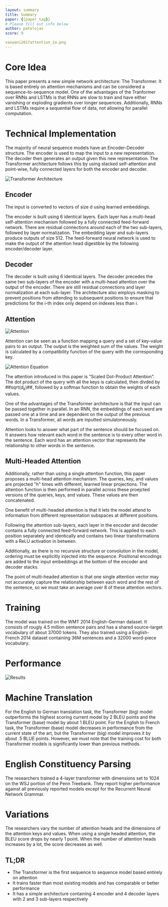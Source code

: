 ```yaml
---
layout: summary
title: Summary
paper: {{paper_tag}}
# Please fill out info below
author: patelojas
score: 9

vaswani2017attention_2a.png
---
```


# Core Idea

This paper presents a new simple network architecture: The Transformer. It is based entirely on attention mechanisms and can be considered a sequence-to-sequence model. One of the advantages of the Tranformer over RNNs and LSTMs is that RNNs are slow to train and have either vanishing or exploding gradients over longer sequences. Additionally, RNNs and LSTMs require a sequential flow of data, not allowing for parallel computation. 

# Technical Implementation

The majority of neural sequence models have an Encoder-Decoder structure. The encoder is used to map the input to a new representation. The decoder then generates an output given this new representation. The Transformer architecture follows this by using stacked self-attention and point-wise, fully connected layers for both the encoder and decoder. 

![Transformer Architecture](vaswani2017attention_2a.png)

## Encoder

The input is converted to vectors of size d using learned embeddings. 

The encoder is built using 6 identical layers. Each layer has a multi-head self-attention mechanism followed by a fully connected feed-forward network. There are residual connections around each of the two sub-layers, followed by layer normalization. The embedding layer and sub-layers produce outputs of size 512. The feed-forward neural network is used to make the output of the attention head digestible by the following encoder/decoder layer. 

## Decoder

The decoder is built using 6 identical layers. The decoder precedes the same two sub-layers of the encoder with a multi-head attention over the output of the encoder. There are still residual connections and layer normalization at each sub-layer. The architecture also employs masking to prevent positions from attending to subsequent positions to ensure that predictions for the i-th index only depend on indexes less than i. 

## Attention

![Attention](vaswani2017attention_2b.png)

Attention can be seen as a function mapping a query and a set of key-value pairs to an output. The output is the weighted sum of the values. The weight is calculated by a compatibility function of the query with the corresponding key. 

![Attention Equation](vaswani2017attention_2d.png)

The attention introduced in this paper is "Scaled Dot-Product Attention". The dot product of the query with all the keys is calculated, then divded by ##sqrt($d_k$)##, followed by a softmax function to obtain the weights of each values. 

One of the advantages of the Transformer architecture is that the input can be passed together in parallel. In an RNN, the embeddings of each word are passed one at a time and are dependent on the output of the previous words. In a Transformer, all words are inputted simulatoneously.  

Attention looks to answer what part of the sentence should be focused on. It answers how relevant each word in the sentence is to every other word in the sentence. Each word has an attention vector that represents the relationship to other words in the sentence. 

## Multi-Headed Attention

Additionally, rather than using a single attention function, this paper proposes a multi-head attention mechanism. The queries, key, and values are projected "h" times with different, learned linear projections. The attention function is then performed in parallel across these proejcted versions of the queries, keys, and values. These values are then concatenated. 

One benefit of multi-headed attention is that it lets the model attend to information from different representation subspaces at different positions. 

Following the attention sub-layers, each layer in the encoder and decoder contains a fully connected feed-forward network. This is applied to each position separately and identically and contains two linear transformations with a ReLU activation in between. 

Additionally, as there is no recursive structure or convolution in the model, ordering must be explicitly injected into the sequence. Positional encodings are added to the input embeddings at the bottom of the encoder and decoder stacks. 

The point of multi-headed attention is that one single attention vector may not accurately capture the relationship between each word and the rest of the sentence, so we must take an average over 8 of these attention vectors. 

# Training

The model was trained on the WMT 2014 English-German dataset. It consists of rougly 4.5 million sentence pairs and has a shared source-target vocabulary of about 37000 tokens. They also trained using a English-French 2014 dataset containing 36M sentences and a 32000 word-piece vocabulary. 

# Performance

![Results](vaswani2017attention_2c.png)

# Machine Translation

For the English to German translation task, the Transformer (big) model outperforms the highest scoring current model by 2 BLEU points and the Transformer (base) model by about 1 BLEU point. For the English to French task, the Transformer (base) model decreases in performance from the current state of the art, but the Transformer (big) model improves it by about .5 BLUE points. However, we must note that the training cost for both Transformer models is significantly lower than previous methods. 

# English Constituency Parsing

The researchers trained a 4-layer transformer with dimensions set to 1024 on the WSJ portion of the Penn Treebank. They report higher performance against all previously reported models except for the Recurrent Neural Network Grammar. 

# Variations

The researchers vary the number of attention heads and the dimensions of the attention keys and values. When using a single headed attention, the BLEU score drops by nearly 1 point. When the number of attention heads increases by a lot, the score decreases as well. 

## TL;DR
* The Transformer is the first sequence to sequence model based entirely on attention
* It trains faster than most existing models and has comparable or better performance
* It has a simple architecture containing 4 encoder and 4 decoder layers with 2 and 3 sub-layers respectively